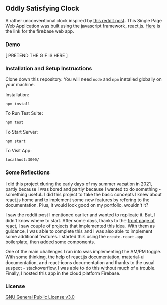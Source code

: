 ## Oddly Satisfying Clock

A rather unconventional clock inspired by [this reddit post](https://www.reddit.com/r/oddlysatisfying/comments/lsa654/this_clock_hitting_midnight_is_oddly_satisfying/). This Single Page Web Application was built using the javascript framework, react.js. [Here](https://oddly-satisfying-clock.web.app/) is the link for the firebase web app.

### Demo

[ PRETEND THE GIF IS HERE ]

### Installation and Setup Instructions

Clone down this repository. You will need `node` and `npm` installed globally on your machine.

Installation:

`npm install`

To Run Test Suite:

`npm test`

To Start Server:

`npm start`

To Visit App:

`localhost:3000/`

### Some Reflections

I did this project during the early days of my summer vacation in 2021, partly because I was bored and partly because I wanted to do something - something useful. I did this project to take the basic concepts I knew about react.js home and to implement some new features by refering to the documentation. Plus, it would look good on my portfolio, wouldn't it?

I saw the reddit post I mentioned earlier and wanted to replicate it. But, I didn't know where to start. After some days, thanks to the [front page of react](https://www.reddit.com/r/reactjs/), I saw couple of projects that implemented this idea. With them as guidance, I was able to complete this and I was also able to implement some additional features. I started this using the `create-react-app` boilerplate, then added some components.

One of the main challenges I ran into was implementing the AM/PM toggle. With some thinking, the help of react.js documentation, material-ui documentation, and react-icons documentation and thanks to the usual suspect - stackoverflow, I was able to do this without much of a trouble. Finally, I hosted this app in the cloud platform Firebase.

### License

[GNU General Public License v3.0](https://github.com/gnzeleven/Oddly-Satisfying-Clock/blob/main/LICENSE)
